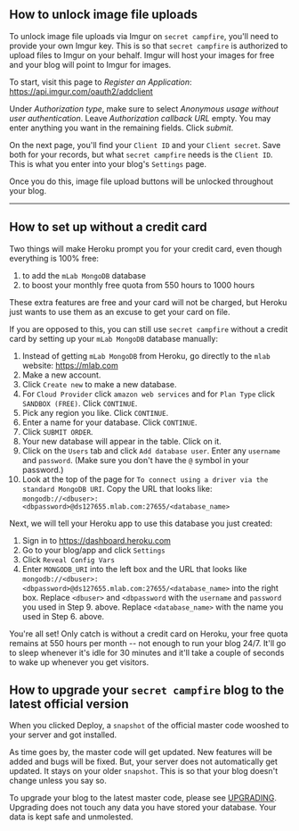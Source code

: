 ## How to unlock image file uploads

To unlock image file uploads via Imgur on `secret campfire`, you'll need to provide your own Imgur key. This is so that `secret campfire` is authorized to upload files to Imgur on your behalf. Imgur will host your images for free and your blog will point to Imgur for images.

To start, visit this page to *Register an Application*: https://api.imgur.com/oauth2/addclient 

Under *Authorization type*, make sure to select *Anonymous usage without user authentication*. Leave *Authorization callback URL* empty. You may enter anything you want in the remaining fields. Click *submit*.

On the next page, you'll find your `Client ID` and your `Client secret`. Save both for your records, but what `secret campfire` needs is the `Client ID`. This is what you enter into your blog's `Settings` page.

Once you do this, image file upload buttons will be unlocked throughout your blog.

--- 

## How to set up without a credit card

Two things will make Heroku prompt you for your credit card, even though everything is 100% free:

1. to add the `mLab MongoDB` database
2. to boost your monthly free quota from 550 hours to 1000 hours

These extra features are free and your card will not be charged, but Heroku just wants to use them as an excuse to get your card on file.

If you are opposed to this, you can still use `secret campfire` without a credit card by setting up your `mLab MongoDB` database manually:

1. Instead of getting `mLab MongoDB` from Heroku, go directly to the `mlab` website: https://mlab.com
2. Make a new account.
3. Click `Create new` to make a new database.
4. For `Cloud Provider` click `amazon web services` and for `Plan Type` click `SANDBOX (FREE)`. Click `CONTINUE`.
5. Pick any region you like. Click `CONTINUE`.
6. Enter a name for your database. Click `CONTINUE`.
7. Click `SUBMIT ORDER`.
8. Your new database will appear in the table. Click on it.
9. Click on the `Users` tab and click `Add database user`. Enter any `username` and `password`. (Make sure you don't have the `@` symbol in your password.)
10. Look at the top of the page for `To connect using a driver via the standard MongoDB URI`. Copy the URL that looks like: `mongodb://<dbuser>:<dbpassword>@ds127655.mlab.com:27655/<database_name>`

Next, we will tell your Heroku app to use this database you just created:

1. Sign in to https://dashboard.heroku.com
2. Go to your blog/app and click `Settings`
3. Click `Reveal Config Vars`
4. Enter `MONGODB_URI` into the left box and the URL that looks like `mongodb://<dbuser>:<dbpassword>@ds127655.mlab.com:27655/<database_name>` into the right box. Replace `<dbuser>` and `<dbpassword` with the `username` and `password` you used in Step 9. above. Replace `<database_name>` with the name you used in Step 6. above.

You're all set! Only catch is without a credit card on Heroku, your free quota remains at 550 hours per month -- not enough to run your blog 24/7. It'll go to sleep whenever it's idle for 30 minutes and it'll take a couple of seconds to wake up whenever you get visitors.

## How to upgrade your `secret campfire` blog to the latest official version

When you clicked Deploy, a `snapshot` of the official master code wooshed to your server and got installed. 

As time goes by, the master code will get updated. New features will be added and bugs will be fixed. But, your server does not automatically get updated. It stays on your older `snapshot`. This is so that your blog doesn't change unless you say so.

To upgrade your blog to the latest master code, please see [UPGRADING](UPGRADING.md). Upgrading does not touch any data you have stored your database. Your data is kept safe and unmolested.
